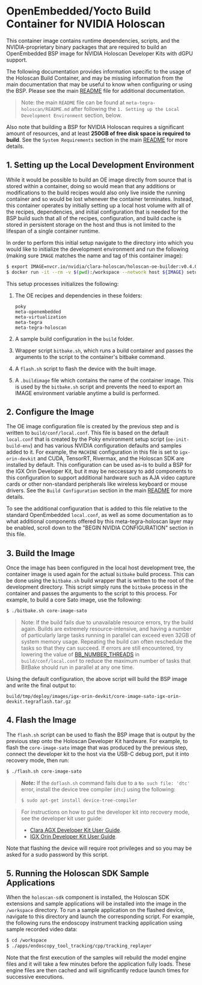 # OpenEmbedded/Yocto Build Container for NVIDIA Holoscan

This container image contains runtime dependencies, scripts, and the
NVIDIA-proprietary binary packages that are required to build an OpenEmbedded
BSP image for NVIDIA Holoscan Developer Kits with dGPU support.

The following documentation provides information specific to the usage of the
Holoscan Build Container, and may be missing information from the main
documentation that may be useful to know when configuring or using the BSP.
Please see the main [README](../README.md) file for additional documentation.

> Note: the main `README` file can be found at
> `meta-tegra-holoscan/README.md` after following the `1. Setting up
> the Local Development Environment` section, below.

Also note that building a BSP for NVIDIA Holoscan requires a significant
amount of resources, and at least **250GB of free disk space is required to
build**. See the `System Requirements` section in the main
[README](../README.md) for more details.

## 1. Setting up the Local Development Environment

While it would be possible to build an OE image directly from source that is
stored within a container, doing so would mean that any additions or
modifications to the build recipes would also only live inside the running
container and so would be lost whenever the container terminates. Instead, this
container operates by initially setting up a local host volume with all of the
recipes, dependencies, and initial configuration that is needed for the BSP
build such that all of the recipes, configuration, and build cache is stored in
persistent storage on the host and thus is not limited to the lifespan of a
single container runtime.

In order to perform this initial setup navigate to the directory into which you
would like to initialize the development environment and run the following
(making sure `IMAGE` matches the name and tag of this container image):

```sh
$ export IMAGE=nvcr.io/nvidia/clara-holoscan/holoscan-oe-builder:v0.4.0
$ docker run -it --rm -v $(pwd):/workspace --network host ${IMAGE} setup.sh ${IMAGE} $(id -u) $(id -g)
```

This setup processes initializes the following:

1. The OE recipes and dependencies in these folders:

   ```
   poky
   meta-openembedded
   meta-virtualization
   meta-tegra
   meta-tegra-holoscan
   ```

2. A sample build configuration in the `build` folder.

3. Wrapper script `bitbake.sh`, which runs a build container and passes the
   arguments to the script to the container's bitbake command.

4. A `flash.sh` script to flash the device with the built image.

5. A `.buildimage` file which contains the name of the container image.
   This is used by the `bitbake.sh` script and prevents the need to export
   an IMAGE environment variable anytime a build is performed.

## 2. Configure the Image

The OE image configuration file is created by the previous step and is written
to `build/conf/local.conf`. This file is based on the default `local.conf` that
is created by the Poky environment setup script (`oe-init-build-env`)
and has various NVIDIA configuration defaults and samples added to it.
For example, the `MACHINE` configuration in this file is set to
`igx-orin-devkit` and CUDA, TensorRT, Rivermax, and the Holoscan SDK are
installed by default. This configuration can be used as-is to build a BSP for
the IGX Orin Developer Kit, but it may be neccessary to add components to this
configuration to support additional hardware such as AJA video capture cards or
other non-standard peripherals like wireless keyboard or mouse drivers. See the
`Build Configuration` section in the main [README](../README.md) for more
details.

To see the additional configuration that is added to this file relative to the
standard OpenEmbedded `local.conf`, as well as some documentation as to what
additional components offered by this meta-tegra-holoscan layer may be enabled,
scroll down to the "BEGIN NVIDIA CONFIGURATION" section in this file.

## 3. Build the Image

Once the image has been configured in the local host development tree, the
container image is used again for the actual `bitbake` build process. This
can be done using the `bitbake.sh` build wrapper that is written to the
root of the development directory. This script simply runs the `bitbake`
process in the container and passes the arguments to the script to this
process. For example, to build a core Sato image, use the following:

```sh
$ ./bitbake.sh core-image-sato
```

> Note: If the build fails due to unavailable resource errors, try the build
> again. Builds are extremely resource-intensive, and having a number of
> particularly large tasks running in parallel can exceed even 32GB of system
> memory usage. Repeating the build can often reschedule the tasks so that
> they can succeed. If errors are still encountered, try lowering the value
> of [BB_NUMBER_THREADS](https://docs.yoctoproject.org/ref-manual/variables.html#term-BB_NUMBER_THREADS)
> in `build/conf/local.conf` to reduce the maximum number of tasks that BitBake
> should run in parallel at any one time.

Using the default configuration, the above script will build the BSP image and
write the final output to:

```
build/tmp/deploy/images/igx-orin-devkit/core-image-sato-igx-orin-devkit.tegraflash.tar.gz
```

## 4. Flash the Image

The `flash.sh` script can be used to flash the BSP image that is output by the
previous step onto the Holoscan Developer Kit hardware. For example, to flash the
`core-image-sato` image that was produced by the previous step, connect the
developer kit to the host via the USB-C debug port, put it into recovery
mode, then run:

```sh
$ ./flash.sh core-image-sato
```

> **_Note:_** If the `doflash.sh` command fails due to a `No such file: 'dtc'`
> error, install the device tree compiler (`dtc`) using the following:
>
> ```sh
> $ sudo apt-get install device-tree-compiler
> ```

> For instructions on how to put the developer kit into recovery mode, see the
> developer kit user guide:
>  - [Clara AGX Developer Kit User Guide](https://developer.nvidia.com/clara-agx-developer-kit-user-guide).
>  - [IGX Orin Developer Kit User Guide](https://developer.nvidia.com/igx-orin-developer-kit-user-guide).

Note that flashing the device will require root privileges and so you may be
asked for a sudo password by this script.

## 5. Running the Holoscan SDK Sample Applications

When the `holoscan-sdk` component is installed, the Holoscan SDK extensions and
sample applications will be installed into the image in the `/workspace`
directory. To run a sample application on the flashed device, navigate to this
directory and launch the corresponding script. For example, the following runs
the endoscopy instrument tracking application using sample recorded video data:

```sh
$ cd /workspace
$ ./apps/endoscopy_tool_tracking/cpp/tracking_replayer
```

Note that the first execution of the samples will rebuild the model engine files
and it will take a few minutes before the application fully loads. These engine
files are then cached and will significantly reduce launch times for successive
executions.
